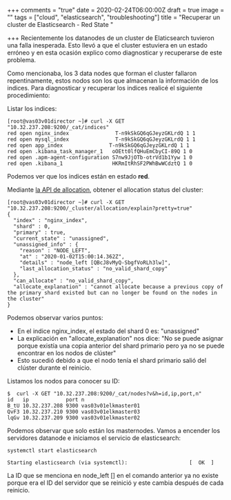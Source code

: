 +++
comments = "true"
date = 2020-02-24T06:00:00Z
draft = true
image = ""
tags = ["cloud", "elasticsearch", "troubleshooting"]
title = "Recuperar un cluster de Elasticsearch - Red State "

+++
Recientemente  los datanodes de un cluster de Elaticsearch tuvieron una falla inesperada. Esto llevó a que el cluster estuviera en un estado erróneo  y en esta ocasión explico como diagnosticar y recuperarse de este problema.

Como mencionaba, los 3 data nodes que forman el cluster fallaron repentinamente, estos nodos son los que almacenan la información de los indices. Para diagnosticar y recuperar los indices  realicé el siguiente procedimiento:

Listar los indices:

    [root@vas03v01director ~]# curl -X GET "10.32.237.208:9200/_cat/indices"
    red open nginx_index               T-n9kSkGQ6qGJeyzGKLrdQ 1 1    
    red open mysql_index               T-n9kSkGQ6qGJeyzGKLrdQ 1 1    
    red open app_index               T-n9kSkGQ6qGJeyzGKLrdQ 1 1    
    red open .kibana_task_manager_1   oOEtt0lfQHuEmCbyCI-89Q 1 0    
    red open .apm-agent-configuration S7nw9JjOTb-otrVd1b1Yyw 1 0    
    red open .kibana_1                HKRmItRhSF2PWhBwWCdztQ 1 0    

Podemos ver que los indices están en estado **red**.

Mediante [la API de allocation](https://www.elastic.co/guide/en/elasticsearch/reference/6.6/cluster-allocation-explain.html), obtener el allocation status del cluster:

    [root@vas03v01director ~]# curl -X GET "10.32.237.208:9200/_cluster/allocation/explain?pretty=true"
    {
      "index" : "nginx_index",
      "shard" : 0,
      "primary" : true,
      "current_state" : "unassigned",
      "unassigned_info" : {
        "reason" : "NODE_LEFT",
        "at" : "2020-01-02T15:00:14.362Z",
        "details" : "node_left [QBcJ8vMyQ-SbgfVoRLh3lw]",
        "last_allocation_status" : "no_valid_shard_copy"
      },
      "can_allocate" : "no_valid_shard_copy",
      "allocate_explanation" : "cannot allocate because a previous copy of the primary shard existed but can no longer be found on the nodes in the cluster"
    }

Podemos observar varios puntos:

* En el indice nginx_index, el estado del shard 0 es: "unassigned"
* La explicación en "allocate_explanation" nos dice: "No se puede asignar porque existía una copia anterior del shard  primario pero ya no se puede encontrar en los nodos de clúster"
* Esto sucedió debido a que el nodo tenía el shard  primario salió del clúster durante el reinicio.

Listamos los nodos para conocer su ID:

    $  curl -X GET "10.32.237.208:9200/_cat/nodes?v&h=id,ip,port,n"
    id   ip            port n
    B_tU 10.32.237.208 9300 vas03v01elkmaster01
    QvF3 10.32.237.210 9300 vas03v01elkmaster03
    lqGv 10.32.237.209 9300 vas03v01elkmaster02

Podemos observar que solo están los masternodes. Vamos a encender los servidores datanode e iniciamos el servicio de elasticsearch:

    systemctl start elasticsearch

    Starting elasticsearch (via systemctl):                    [  OK  ]

La ID que se menciona en node_left \[\] en el comando anterior ya no existe porque era el ID del servidor que se reinició y este  cambia después de cada reinicio.